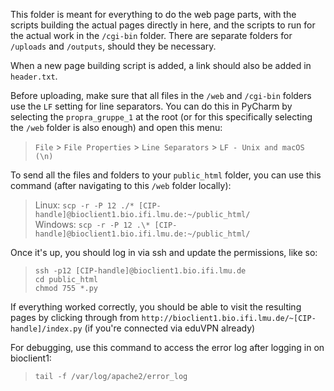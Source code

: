 This folder is meant for everything to do the web page parts,
with the scripts building the actual pages directly in here,
and the scripts to run for the actual work in the `/cgi-bin` folder.
There are separate folders for `/uploads` and `/outputs`, should they be necessary.

When a new page building script is added,
a link should also be added in `header.txt`.

Before uploading, make sure that all files in the `/web` and `/cgi-bin` folders use the `LF` setting for line separators.
You can do this in PyCharm by selecting the `propra_gruppe_1` at the root
(or for this specifically selecting the `/web` folder is also enough)
and open this menu:
> `File` > `File Properties` > `Line Separators` > `LF - Unix and macOS (\n)`

To send all the files and folders to your `public_html` folder, you can use this command
(after navigating to this `/web` folder locally):  
> Linux: `scp -r -P 12 ./* [CIP-handle]@bioclient1.bio.ifi.lmu.de:~/public_html/`  
> Windows: `scp -r -P 12 .\* [CIP-handle]@bioclient1.bio.ifi.lmu.de:~/public_html/`

Once it's up, you should log in via ssh and update the permissions, like so:  
> `ssh -p12 [CIP-handle]@bioclient1.bio.ifi.lmu.de`  
> `cd public_html`  
> `chmod 755 *.py`

If everything worked correctly, you should be able to visit the resulting pages by clicking through from `http://bioclient1.bio.ifi.lmu.de/~[CIP-handle]/index.py`
(if you're connected via eduVPN already)

For debugging, use this command to access the error log after logging in on bioclient1:
> `tail -f /var/log/apache2/error_log`